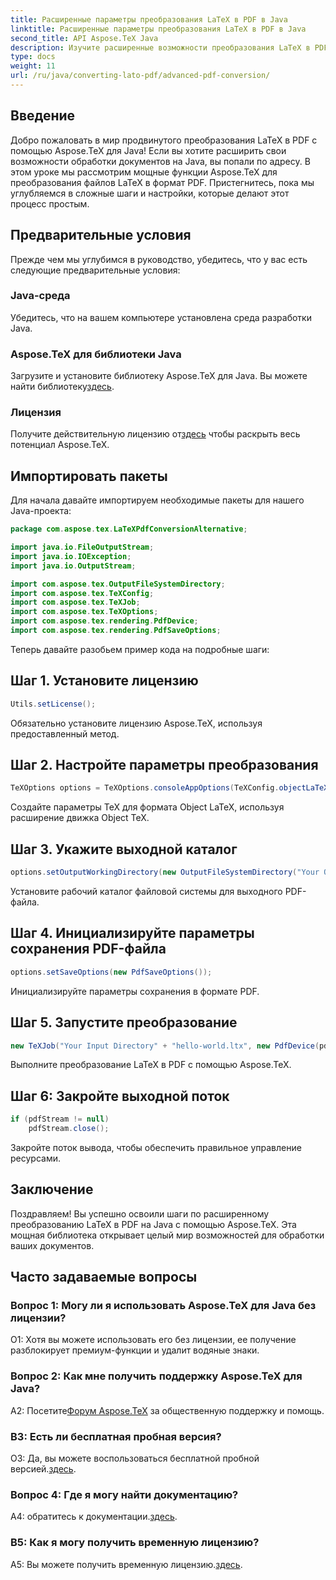 ```yaml
---
title: Расширенные параметры преобразования LaTeX в PDF в Java
linktitle: Расширенные параметры преобразования LaTeX в PDF в Java
second_title: API Aspose.TeX Java
description: Изучите расширенные возможности преобразования LaTeX в PDF на Java с помощью Aspose.TeX. Откройте для себя мощные возможности обработки документов с помощью пошаговых инструкций.
type: docs
weight: 11
url: /ru/java/converting-lato-pdf/advanced-pdf-conversion/
---
```

## Введение

Добро пожаловать в мир продвинутого преобразования LaTeX в PDF с помощью Aspose.TeX для Java! Если вы хотите расширить свои возможности обработки документов на Java, вы попали по адресу. В этом уроке мы рассмотрим мощные функции Aspose.TeX для преобразования файлов LaTeX в формат PDF. Пристегнитесь, пока мы углубляемся в сложные шаги и настройки, которые делают этот процесс простым.

## Предварительные условия

Прежде чем мы углубимся в руководство, убедитесь, что у вас есть следующие предварительные условия:

### Java-среда
Убедитесь, что на вашем компьютере установлена среда разработки Java.

### Aspose.TeX для библиотеки Java
 Загрузите и установите библиотеку Aspose.TeX для Java. Вы можете найти библиотеку[здесь](https://releases.aspose.com/tex/java/).

### Лицензия
Получите действительную лицензию от[здесь](https://purchase.aspose.com/buy) чтобы раскрыть весь потенциал Aspose.TeX.

## Импортировать пакеты

Для начала давайте импортируем необходимые пакеты для нашего Java-проекта:

```java
package com.aspose.tex.LaTeXPdfConversionAlternative;

import java.io.FileOutputStream;
import java.io.IOException;
import java.io.OutputStream;

import com.aspose.tex.OutputFileSystemDirectory;
import com.aspose.tex.TeXConfig;
import com.aspose.tex.TeXJob;
import com.aspose.tex.TeXOptions;
import com.aspose.tex.rendering.PdfDevice;
import com.aspose.tex.rendering.PdfSaveOptions;
```

Теперь давайте разобьем пример кода на подробные шаги:

## Шаг 1. Установите лицензию

```java
Utils.setLicense();
```

Обязательно установите лицензию Aspose.TeX, используя предоставленный метод.

## Шаг 2. Настройте параметры преобразования

```java
TeXOptions options = TeXOptions.consoleAppOptions(TeXConfig.objectLaTeX());
```

Создайте параметры TeX для формата Object LaTeX, используя расширение движка Object TeX.

## Шаг 3. Укажите выходной каталог

```java
options.setOutputWorkingDirectory(new OutputFileSystemDirectory("Your Output Directory"));
```

Установите рабочий каталог файловой системы для выходного PDF-файла.

## Шаг 4. Инициализируйте параметры сохранения PDF-файла

```java
options.setSaveOptions(new PdfSaveOptions());
```

Инициализируйте параметры сохранения в формате PDF.

## Шаг 5. Запустите преобразование

```java
new TeXJob("Your Input Directory" + "hello-world.ltx", new PdfDevice(pdfStream), options).run();
```

Выполните преобразование LaTeX в PDF с помощью Aspose.TeX.

## Шаг 6: Закройте выходной поток

```java
if (pdfStream != null)
    pdfStream.close();
```

Закройте поток вывода, чтобы обеспечить правильное управление ресурсами.

## Заключение

Поздравляем! Вы успешно освоили шаги по расширенному преобразованию LaTeX в PDF на Java с помощью Aspose.TeX. Эта мощная библиотека открывает целый мир возможностей для обработки ваших документов.

## Часто задаваемые вопросы

### Вопрос 1: Могу ли я использовать Aspose.TeX для Java без лицензии?

О1: Хотя вы можете использовать его без лицензии, ее получение разблокирует премиум-функции и удалит водяные знаки.

### Вопрос 2: Как мне получить поддержку Aspose.TeX для Java?

 A2: Посетите[Форум Aspose.TeX](https://forum.aspose.com/c/tex/47) за общественную поддержку и помощь.

### В3: Есть ли бесплатная пробная версия?

 О3: Да, вы можете воспользоваться бесплатной пробной версией.[здесь](https://releases.aspose.com/).

### Вопрос 4: Где я могу найти документацию?

 A4: обратитесь к документации.[здесь](https://reference.aspose.com/tex/java/).

### В5: Как я могу получить временную лицензию?

 A5: Вы можете получить временную лицензию.[здесь](https://purchase.aspose.com/temporary-license/).